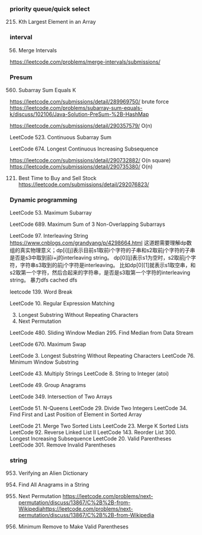 ### priority queue/quick select 

215. Kth Largest Element in an Array 

### interval

56. Merge Intervals 

https://leetcode.com/problems/merge-intervals/submissions/  

### Presum

560. Subarray Sum Equals K     

https://leetcode.com/submissions/detail/289969750/  brute force 
https://leetcode.com/problems/subarray-sum-equals-k/discuss/102106/Java-Solution-PreSum-%2B-HashMap 

https://leetcode.com/submissions/detail/290357579/   O(n)

LeetCode 523. Continuous Subarray Sum 

LeetCode 674. Longest Continuous Increasing Subsequence 

https://leetcode.com/submissions/detail/290732882/  O(n square)
https://leetcode.com/submissions/detail/290735380/   O(n)

121. Best Time to Buy and Sell Stock 
https://leetcode.com/submissions/detail/292076823/ 

### Dynamic programming

LeetCode 53. Maximum Subarray 

LeetCode 689. Maximum Sum of 3 Non-Overlapping Subarrays 

LeetCode 97. Interleaving String 
https://www.cnblogs.com/grandyang/p/4298664.html 
这道题需要理解dp数组的真实物理意义；dp[i][j]表示目前s1取前i个字符的子串和s2取前j个字符的子串是否是s3中取到前i+j的interleaving string。
dp[0][j]表示s1为空时，s2取前j个字符，字符串s3取到的前j个字符是interleaving。
比如dp[0][1]就表示s1取空串，和s2取第一个字符，然后合起来的字符串，是否是s3取第一个字符的interleaving string。
暴力dfs
cached dfs

leetcode 139. Word Break  

LeetCode 10. Regular Expression Matching 

3. Longest Substring Without Repeating Characters
31. Next Permutation

LeetCode 480. Sliding Window Median 
295. Find Median from Data Stream 

LeetCode 670. Maximum Swap 

LeetCode 3. Longest Substring Without Repeating Characters 
LeetCode 76. Minimum Window Substring 

LeetCode 43. Multiply Strings 
LeetCode 8. String to Integer (atoi)

LeetCode 49. Group Anagrams 

LeetCode 349. Intersection of Two Arrays 


LeetCode 51. N-Queens 
LeetCode 29. Divide Two Integers 
LeetCode 34. Find First and Last Position of Element in Sorted Array 

LeetCode 21. Merge Two Sorted Lists 
LeetCode 23. Merge K Sorted Lists 
LeetCode 92. Reverse Linked List II 
LeetCode 143. Reorder List 
300. Longest Increasing Subsequence 
LeetCode 20. Valid Parentheses 
LeetCode 301. Remove Invalid Parentheses 


### string
953. Verifying an Alien Dictionary
438. Find All Anagrams in a String

31. Next Permutation 
https://leetcode.com/problems/next-permutation/discuss/13867/C%2B%2B-from-Wikipediahttps://leetcode.com/problems/next-permutation/discuss/13867/C%2B%2B-from-Wikipedia 

1249. Minimum Remove to Make Valid Parentheses 



